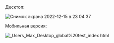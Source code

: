 Десктоп:

![Снимок экрана 2022-12-15 в 23 04 37](https://user-images.githubusercontent.com/61280880/207956242-d9e2567f-ca6d-451f-99d9-d18df2b78e5e.png)

Мобильная версия:

![_Users_Max_Desktop_global%20test_index html](https://user-images.githubusercontent.com/61280880/207956506-158ad1e2-d278-4ee9-bdb3-392c4d4a3e79.png)

